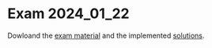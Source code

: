 # Exam 2024_01_22

Dowloand the [exam material](exam_material.zip) and the implemented [solutions](solutions.zip).